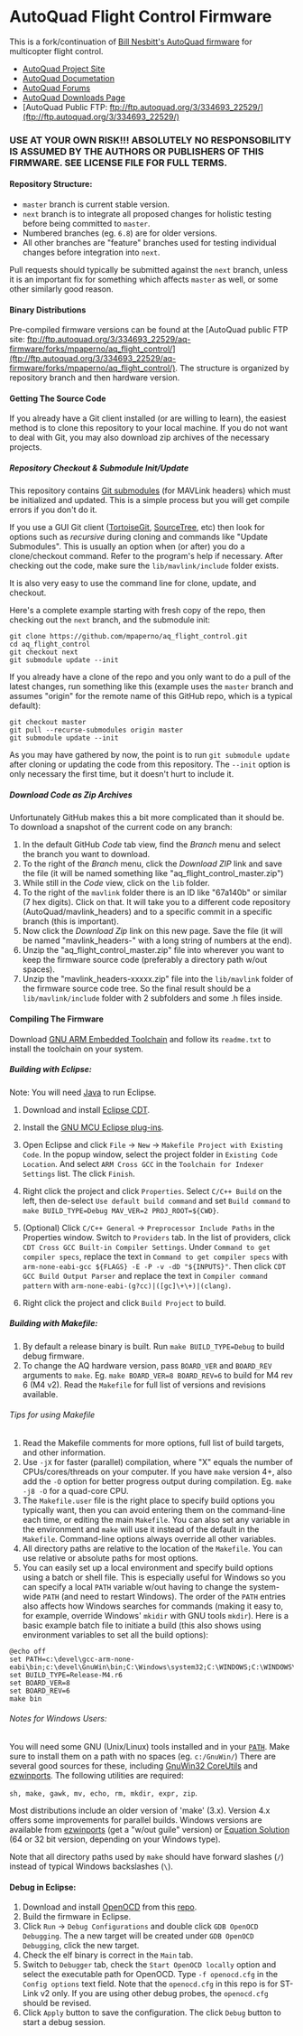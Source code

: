 # AutoQuad Flight Control Firmware

This is a fork/continuation of [Bill Nesbitt's AutoQuad firmware](https://github.com/bn999/autoquad) for multicopter flight control.

* [AutoQuad Project Site](http://autoquad.org/)
* [AutoQuad Documetation](http://autoquad.org/wiki/wiki/)
* [AutoQuad Forums](http://forum.autoquad.org/)
* [AutoQuad Downloads Page](http://autoquad.org/software-downloads/)
* [AutoQuad Public FTP: ftp://ftp.autoquad.org/3/334693_22529/](ftp://ftp.autoquad.org/3/334693_22529/)

### USE AT YOUR OWN RISK!!! ABSOLUTELY NO RESPONSOBILITY IS ASSUMED BY THE AUTHORS OR PUBLISHERS OF THIS FIRMWARE. SEE LICENSE FILE FOR FULL TERMS.

#### Repository Structure:

  * `master` branch is current stable version.
  * `next` branch is to integrate all proposed changes for holistic testing before being committed to `master`.
  * Numbered branches (eg. `6.8`) are for older versions.
  * All other branches are "feature" branches used for testing individual changes before integration into `next`.

Pull requests should typically be submitted against the `next` branch, unless it is an important fix for something which affects `master` as well, or some other similarly good reason.

#### Binary Distributions

Pre-compiled firmware versions can be found at the [AutoQuad public FTP site: ftp://ftp.autoquad.org/3/334693_22529/aq-firmware/forks/mpaperno/aq_flight_control/](ftp://ftp.autoquad.org/3/334693_22529/aq-firmware/forks/mpaperno/aq_flight_control/).  The structure is organized by repository branch and then hardware version.

#### Getting The Source Code

If you already have a Git client installed (or are willing to learn), the easiest method is to clone this repository to your local machine. If you do not want to deal with Git, you may also download zip archives of the necessary projects.

##### Repository Checkout & Submodule Init/Update

This repository contains [Git submodules](http://blogs.atlassian.com/2011/12/git-submodules/) (for MAVLink headers) which must be initialized and updated. This is a simple process but you will get compile errors if you don't do it.

If you use a GUI Git client ([TortoiseGit](https://tortoisegit.org/docs/tortoisegit/tgit-dug-submodules.html), [SourceTree](https://blog.sourcetreeapp.com/2012/02/01/using-submodules-and-subrepositories/), etc) then look for options such as _recursive_ during cloning and commands like "Update Submodules". This is usually an option when (or after) you do a clone/checkout command. Refer to the program's help if necessary. After checking out the code, make sure the `lib/mavlink/include` folder exists.

It is also very easy to use the command line for clone, update, and checkout.

Here's a complete example starting with fresh copy of the repo, then checking out the `next` branch, and the submodule init:

```shell
git clone https://github.com/mpaperno/aq_flight_control.git
cd aq_flight_control
git checkout next
git submodule update --init
```

If you already have a clone of the repo and you only want to do a pull of the latest changes, run something like this (example uses the `master` branch and assumes "origin" for the remote name of this GitHub repo, which is a typical default):

```shell
git checkout master
git pull --recurse-submodules origin master
git submodule update --init
```

As you may have gathered by now, the point is to run `git submodule update` after cloning or updating the code from this repository.  The `--init` option is only necessary the first time, but it doesn't hurt to include it.

##### Download Code as Zip Archives

Unfortunately GitHub makes this a bit more complicated than it should be. To download a snapshot of the current code on any branch:

1. In the default GitHub _Code_ tab view, find the _Branch_ menu and select the branch you want to download.
2. To the right of the _Branch_ menu, click the _Download ZIP_ link and save the file (it will be named something like "aq\_flight\_control\_master.zip")
3. While still in the _Code_ view, click on the `lib` folder.
4. To the right of the `mavlink` folder there is an ID like "67a140b" or similar (7 hex digits).  Click on that. It will take you to a different code repository (AutoQuad/mavlink_headers) and to a specific commit in a specific branch (this is important).
5. Now click the _Download Zip_ link on this new page. Save the file (it will be named "mavlink\_headers-" with a long string of numbers at the end).
6. Unzip the "aq\_flight\_control\_master.zip" file into wherever you want to keep the firmware source code (preferably a directory path w/out spaces).
7. Unzip the "mavlink\_headers-xxxxx.zip" file into the `lib/mavlink` folder of the firmware source code tree.  So the final result should be a `lib/mavlink/include` folder with 2 subfolders and some .h files inside.


#### Compiling The Firmware

Download [GNU ARM Embedded Toolchain](https://developer.arm.com/tools-and-software/open-source-software/developer-tools/gnu-toolchain/gnu-rm/downloads) and follow its `readme.txt` to install the toolchain on your system.

##### Building with Eclipse:

Note: You will need [Java](https://jdk.java.net/) to run Eclipse.

1. Download and install [Eclipse CDT](https://www.eclipse.org/cdt/).
2. Install the [GNU MCU Eclipse plug-ins](https://gnu-mcu-eclipse.github.io/).
3. Open Eclipse and click `File` -> `New` -> `Makefile Project with Existing Code`. In the popup window, select the project folder in `Existing Code Location`. And select `ARM Cross GCC` in the `Toolchain for Indexer Settings` list. The click `Finish`.

4. Right click the project and click `Properties`. Select `C/C++ Build` on the left, then de-select `Use default build command` and set `Build command` to `make BUILD_TYPE=Debug MAV_VER=2 PROJ_ROOT=${CWD}`.
5. (Optional) Click `C/C++ General` -> `Preprocessor Include Paths` in the Properties window. Switch to `Providers` tab. In the list of providers, click `CDT Cross GCC Built-in Compiler Settings`. Under `Command to get compiler specs`, replace the text in `Command to get compiler specs` with `arm-none-eabi-gcc ${FLAGS} -E -P -v -dD "${INPUTS}"`. Then click `CDT GCC Build Output Parser` and replace the text in `Compiler command pattern` with `arm-none-eabi-(g?cc)|([gc]\+\+)|(clang)`.

6. Right click the project and click `Build Project` to build.

##### Building with Makefile:

1. By default a release binary is built. Run `make BUILD_TYPE=Debug` to build debug firmware.
2. To change the AQ hardware version, pass `BOARD_VER` and `BOARD_REV` arguments to `make`.  Eg. `make BOARD_VER=8 BOARD_REV=6` to build for M4 rev 6 (M4 v2). Read the `Makefile` for full list of versions and revisions available.

###### Tips for using Makefile

1. Read the Makefile comments for more options, full list of build targets, and other information.
2. Use `-jX` for faster (parallel) compilation, where "X" equals the number of CPUs/cores/threads on your computer.  If you have `make` version 4+, also add the `-O` option for better progress output during compilation. Eg. `make -j8 -O` for a quad-core CPU.
3. The `Makefile.user` file is the right place to specify build options you typically want, then you can avoid entering them on the command-line each time, or editing the main `Makefile`. You can also set any variable in the environment and `make` will use it instead of the default in the `Makefile`. Command-line options always override all other variables.
4. All directory paths are relative to the location of the `Makefile`. You can use relative or absolute paths for most options.
4. You can easily set up a local environment and specify build options using a batch or shell file. This is especially useful for Windows so you can specify a local `PATH` variable w/out having to change the system-wide `PATH` (and need to restart Windows). The order of the `PATH` entries also affects how Windows searches for commands (making it easy to, for example, override Windows' `mkidir` with GNU tools `mkdir`). Here is a basic example batch file to initiate a build (this also shows using environment variables to set all the build options):

```batchfile
@echo off
set PATH=c:\devel\gcc-arm-none-eabi\bin;c:\devel\GnuWin\bin;C:\Windows\system32;C:\WINDOWS;C:\WINDOWS\System32\Wbem
set BUILD_TYPE=Release-M4.r6
set BOARD_VER=8
set BOARD_REV=6
make bin 
```

###### Notes for Windows Users:

You will need some GNU (Unix/Linux) tools installed and in your [`PATH`](http://www.howtogeek.com/118594/how-to-edit-your-system-path-for-easy-command-line-access/). Make sure to install them on a path with no spaces (eg. `c:/GnuWin/`) There are several good sources for these, including [GnuWin32 CoreUtils](http://gnuwin32.sourceforge.net/packages/coreutils.htm) and [ezwinports](http://sourceforge.net/projects/ezwinports/files/). The following utilities are required: 

`sh, make, gawk, mv, echo, rm, mkdir, expr, zip`. 

Most distributions include an older version of 'make' (3.x). Version 4.x offers some improvements for parallel builds. Windows versions are available from [ezwinports](http://sourceforge.net/projects/ezwinports/files/) (get a "w/out guile" version) or [Equation Solution](http://www.equation.com/servlet/equation.cmd?fa=make) (64 or 32 bit version, depending on your Windows type).

Note that all directory paths used by `make` should have forward slashes (`/`) instead of typical Windows backslashes (`\`).

#### Debug in Eclipse:

1. Download and install [OpenOCD](http://openocd.org/documentation/) from this [repo](https://github.com/gnu-mcu-eclipse/openocd/releases).
2. Build the firmware in Eclipse.
3. Click `Run` -> `Debug Configurations` and double click `GDB OpenOCD Debugging`. The a new target will be created under `GDB OpenOCD Debugging`, click the new target.
4. Check the elf binary is correct in the `Main` tab.
5. Switch to `Debugger` tab, check the `Start OpenOCD locally` option and select the executable path for OpenOCD. Type `-f openocd.cfg` in the `Config options` text field. Note that the `openocd.cfg` in this repo is for ST-Link v2 only. If you are using other debug probes, the `openocd.cfg` should be revised.
6. Click `Apply` button to save the configuration. The click `Debug` button to start a debug session.
